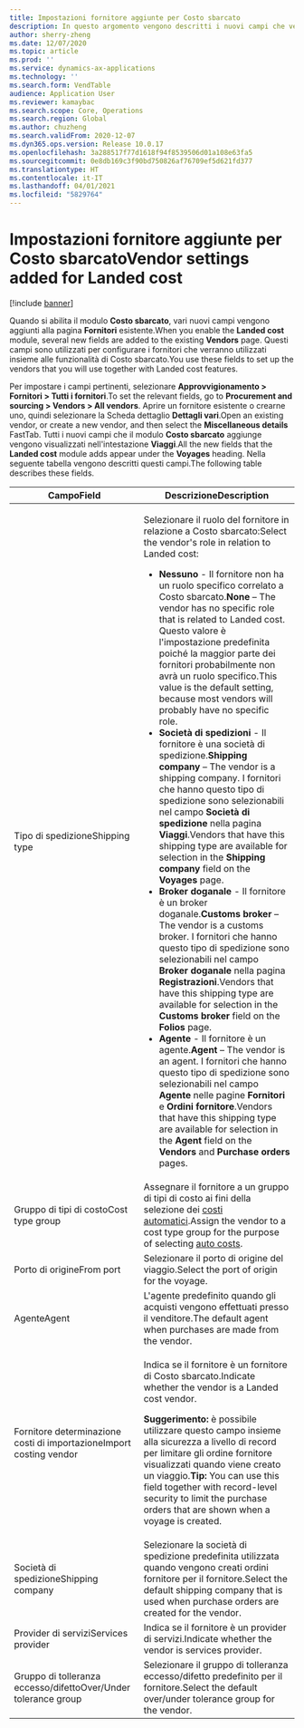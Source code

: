 ```yaml
---
title: Impostazioni fornitore aggiunte per Costo sbarcato
description: In questo argomento vengono descritti i nuovi campi che vengono aggiunti alla pagina Fornitori esistente quando si abilita il modulo Costo sbarcato. Questi campi sono utilizzati per configurare i fornitori che verranno utilizzati insieme alle funzionalità di Costo sbarcato.
author: sherry-zheng
ms.date: 12/07/2020
ms.topic: article
ms.prod: ''
ms.service: dynamics-ax-applications
ms.technology: ''
ms.search.form: VendTable
audience: Application User
ms.reviewer: kamaybac
ms.search.scope: Core, Operations
ms.search.region: Global
ms.author: chuzheng
ms.search.validFrom: 2020-12-07
ms.dyn365.ops.version: Release 10.0.17
ms.openlocfilehash: 3a288517f77d1618f94f8539506d01a108e63fa5
ms.sourcegitcommit: 0e8db169c3f90bd750826af76709ef5d621fd377
ms.translationtype: HT
ms.contentlocale: it-IT
ms.lasthandoff: 04/01/2021
ms.locfileid: "5829764"
---
```

# <a name="vendor-settings-added-for-landed-cost"></a><span data-ttu-id="acca3-104">Impostazioni fornitore aggiunte per Costo sbarcato</span><span class="sxs-lookup"><span data-stu-id="acca3-104">Vendor settings added for Landed cost</span></span>

[!include [banner](../../includes/banner.md)]

<span data-ttu-id="acca3-105">Quando si abilita il modulo **Costo sbarcato**, vari nuovi campi vengono aggiunti alla pagina **Fornitori** esistente.</span><span class="sxs-lookup"><span data-stu-id="acca3-105">When you enable the **Landed cost** module, several new fields are added to the existing **Vendors** page.</span></span> <span data-ttu-id="acca3-106">Questi campi sono utilizzati per configurare i fornitori che verranno utilizzati insieme alle funzionalità di Costo sbarcato.</span><span class="sxs-lookup"><span data-stu-id="acca3-106">You use these fields to set up the vendors that you will use together with Landed cost features.</span></span>

<span data-ttu-id="acca3-107">Per impostare i campi pertinenti, selezionare **Approvvigionamento \> Fornitori \> Tutti i fornitori**.</span><span class="sxs-lookup"><span data-stu-id="acca3-107">To set the relevant fields, go to **Procurement and sourcing \> Vendors \> All vendors**.</span></span> <span data-ttu-id="acca3-108">Aprire un fornitore esistente o crearne uno, quindi selezionare la Scheda dettaglio **Dettagli vari**.</span><span class="sxs-lookup"><span data-stu-id="acca3-108">Open an existing vendor, or create a new vendor, and then select the **Miscellaneous details** FastTab.</span></span> <span data-ttu-id="acca3-109">Tutti i nuovi campi che il modulo **Costo sbarcato** aggiunge vengono visualizzati nell'intestazione **Viaggi**.</span><span class="sxs-lookup"><span data-stu-id="acca3-109">All the new fields that the **Landed cost** module adds appear under the **Voyages** heading.</span></span> <span data-ttu-id="acca3-110">Nella seguente tabella vengono descritti questi campi.</span><span class="sxs-lookup"><span data-stu-id="acca3-110">The following table describes these fields.</span></span>

| <span data-ttu-id="acca3-111">Campo</span><span class="sxs-lookup"><span data-stu-id="acca3-111">Field</span></span> | <span data-ttu-id="acca3-112">Descrizione</span><span class="sxs-lookup"><span data-stu-id="acca3-112">Description</span></span> |
|---|---|
| <span data-ttu-id="acca3-113">Tipo di spedizione</span><span class="sxs-lookup"><span data-stu-id="acca3-113">Shipping type</span></span> | <p><span data-ttu-id="acca3-114">Selezionare il ruolo del fornitore in relazione a Costo sbarcato:</span><span class="sxs-lookup"><span data-stu-id="acca3-114">Select the vendor's role in relation to Landed cost:</span></span></p><ul><li><span data-ttu-id="acca3-115">**Nessuno** - Il fornitore non ha un ruolo specifico correlato a Costo sbarcato.</span><span class="sxs-lookup"><span data-stu-id="acca3-115">**None** – The vendor has no specific role that is related to Landed cost.</span></span> <span data-ttu-id="acca3-116">Questo valore è l'impostazione predefinita poiché la maggior parte dei fornitori probabilmente non avrà un ruolo specifico.</span><span class="sxs-lookup"><span data-stu-id="acca3-116">This value is the default setting, because most vendors will probably have no specific role.</span></span></li><li><span data-ttu-id="acca3-117">**Società di spedizioni** - Il fornitore è una società di spedizione.</span><span class="sxs-lookup"><span data-stu-id="acca3-117">**Shipping company** – The vendor is a shipping company.</span></span> <span data-ttu-id="acca3-118">I fornitori che hanno questo tipo di spedizione sono selezionabili nel campo **Società di spedizione** nella pagina **Viaggi**.</span><span class="sxs-lookup"><span data-stu-id="acca3-118">Vendors that have this shipping type are available for selection in the **Shipping company** field on the **Voyages** page.</span></span></li><li><span data-ttu-id="acca3-119">**Broker doganale** - Il fornitore è un broker doganale.</span><span class="sxs-lookup"><span data-stu-id="acca3-119">**Customs broker** – The vendor is a customs broker.</span></span> <span data-ttu-id="acca3-120">I fornitori che hanno questo tipo di spedizione sono selezionabili nel campo **Broker doganale** nella pagina **Registrazioni**.</span><span class="sxs-lookup"><span data-stu-id="acca3-120">Vendors that have this shipping type are available for selection in the **Customs broker** field on the **Folios** page.</span></span></li><li><span data-ttu-id="acca3-121">**Agente** - Il fornitore è un agente.</span><span class="sxs-lookup"><span data-stu-id="acca3-121">**Agent** – The vendor is an agent.</span></span> <span data-ttu-id="acca3-122">I fornitori che hanno questo tipo di spedizione sono selezionabili nel campo **Agente** nelle pagine **Fornitori** e **Ordini fornitore**.</span><span class="sxs-lookup"><span data-stu-id="acca3-122">Vendors that have this shipping type are available for selection in the **Agent** field on the **Vendors** and **Purchase orders** pages.</span></span></li></ul> |
| <span data-ttu-id="acca3-123">Gruppo di tipi di costo</span><span class="sxs-lookup"><span data-stu-id="acca3-123">Cost type group</span></span> | <span data-ttu-id="acca3-124">Assegnare il fornitore a un gruppo di tipi di costo ai fini della selezione dei [costi automatici](auto-cost-setup.md).</span><span class="sxs-lookup"><span data-stu-id="acca3-124">Assign the vendor to a cost type group for the purpose of selecting [auto costs](auto-cost-setup.md).</span></span> |
| <span data-ttu-id="acca3-125">Porto di origine</span><span class="sxs-lookup"><span data-stu-id="acca3-125">From port</span></span> | <span data-ttu-id="acca3-126">Selezionare il porto di origine del viaggio.</span><span class="sxs-lookup"><span data-stu-id="acca3-126">Select the port of origin for the voyage.</span></span> |
| <span data-ttu-id="acca3-127">Agente</span><span class="sxs-lookup"><span data-stu-id="acca3-127">Agent</span></span> | <span data-ttu-id="acca3-128">L'agente predefinito quando gli acquisti vengono effettuati presso il venditore.</span><span class="sxs-lookup"><span data-stu-id="acca3-128">The default agent when purchases are made from the vendor.</span></span> |
| <span data-ttu-id="acca3-129">Fornitore determinazione costi di importazione</span><span class="sxs-lookup"><span data-stu-id="acca3-129">Import costing vendor</span></span> | <p><span data-ttu-id="acca3-130">Indica se il fornitore è un fornitore di Costo sbarcato.</span><span class="sxs-lookup"><span data-stu-id="acca3-130">Indicate whether the vendor is a Landed cost vendor.</span></span></p><p><span data-ttu-id="acca3-131">**Suggerimento:** è possibile utilizzare questo campo insieme alla sicurezza a livello di record per limitare gli ordine fornitore visualizzati quando viene creato un viaggio.</span><span class="sxs-lookup"><span data-stu-id="acca3-131">**Tip:** You can use this field together with record-level security to limit the purchase orders that are shown when a voyage is created.</span></span></p> |
| <span data-ttu-id="acca3-132">Società di spedizione</span><span class="sxs-lookup"><span data-stu-id="acca3-132">Shipping company</span></span> | <span data-ttu-id="acca3-133">Selezionare la società di spedizione predefinita utilizzata quando vengono creati ordini fornitore per il fornitore.</span><span class="sxs-lookup"><span data-stu-id="acca3-133">Select the default shipping company that is used when purchase orders are created for the vendor.</span></span> |
| <span data-ttu-id="acca3-134">Provider di servizi</span><span class="sxs-lookup"><span data-stu-id="acca3-134">Services provider</span></span> | <span data-ttu-id="acca3-135">Indica se il fornitore è un provider di servizi.</span><span class="sxs-lookup"><span data-stu-id="acca3-135">Indicate whether the vendor is services provider.</span></span> |
| <span data-ttu-id="acca3-136">Gruppo di tolleranza eccesso/difetto</span><span class="sxs-lookup"><span data-stu-id="acca3-136">Over/Under tolerance group</span></span> | <span data-ttu-id="acca3-137">Selezionare il gruppo di tolleranza eccesso/difetto predefinito per il fornitore.</span><span class="sxs-lookup"><span data-stu-id="acca3-137">Select the default over/under tolerance group for the vendor.</span></span> |

